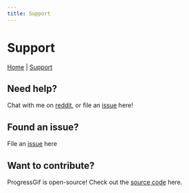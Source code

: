 ```yaml
---
title: Support
---
```


# Support

<p align="left">
  <a href="/ProgressGif">Home</a> |
  <a href="/Support">Support</a>
</p>

## Need help? 
Chat with me on [reddit](https://www.reddit.com/u/aheze), or file an [issue](https://github.com/aheze/ProgressGif/issues) here!

## Found an issue? 
File an [issue](https://github.com/aheze/ProgressGif/issues) here

## Want to contribute?
ProgressGif is open-source! Check out the [source code](https://github.com/aheze/ProgressGif) here.
